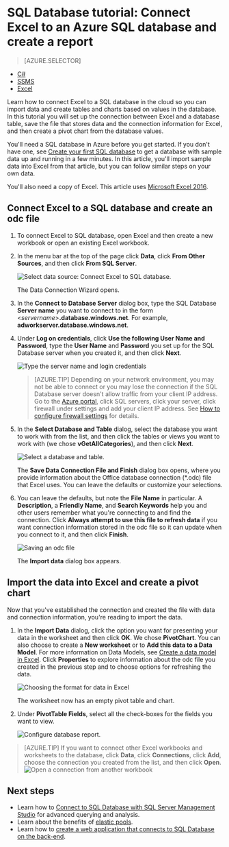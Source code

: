 <properties
	pageTitle="Connect Excel to SQL Database | Microsoft Azure"
	description="Learn how to connect Microsoft Excel to Azure SQL database in the cloud. Import data into Excel for reporting and data exploration."
	services="sql-database"
	keywords="connect excel to sql, import data to excel"
	documentationCenter=""
	authors="joseidz"
	manager="jeffreyg"
	editor="jeffreyg"/>


<tags
	ms.service="sql-database"
	ms.workload="data-management"
	ms.tgt_pltfrm="na"
	ms.devlang="na"
	ms.topic="get-started-article"
	ms.date="03/25/2016"
	ms.author="joseidz"/>


# SQL Database tutorial: Connect Excel to an Azure SQL database and create a report

> [AZURE.SELECTOR]
- [C#](sql-database-connect-query.md)
- [SSMS](sql-database-connect-query-ssms.md)
- [Excel](sql-database-connect-excel.md)

Learn how to connect Excel to a SQL database in the cloud so you can import data and create tables and charts based on values in the database. In this tutorial you will set up the connection between Excel and a database table, save the file that stores data and the connection information for Excel, and then create a pivot chart from the database values.

You'll need a SQL database in Azure before you get started. If you don't have one, see [Create your first SQL database](sql-database-get-started.md) to get a database with sample data up and running in a few minutes. In this article, you'll import sample data into Excel from that article, but you can follow similar steps on your own data.

You'll also need a copy of Excel. This article uses [Microsoft Excel 2016](https://products.office.com/en-US/).

## Connect Excel to a SQL database and create an odc file

1.	To connect Excel to SQL database, open Excel and then create a new workbook or open an existing Excel workbook.

2.	In the menu bar at the top of the page click **Data**, click **From Other Sources**, and then click **From SQL Server**.

	![Select data source: Connect Excel to SQL database.](./media/sql-database-connect-excel/excel_data_source.png)

	The Data Connection Wizard opens.

3.	In the **Connect to Database Server** dialog box, type the SQL Database **Server name** you want to connect to in the form <*servername*>**.database.windows.net**. For example, **adworkserver.database.windows.net**.

4.	Under **Log on credentials**, click **Use the following User Name and Password**, type the **User Name** and **Password** you set up for the SQL Database server when you created it, and then click **Next**.

    ![Type the server name and login credentials](./media/sql-database-connect-excel/connect-to-server.png)

	> [AZURE.TIP] Depending on your network environment, you may not be able to connect or you may lose the connection if the SQL Database server doesn't allow traffic from your client IP address. Go to the [Azure portal](https://portal.azure.com/), click SQL servers, click your server, click firewall under settings and add your client IP address. See [How to configure firewall settings](sql-database-configure-firewall-settings.md) for details.

5. In the **Select Database and Table** dialog, select the database you want to work with from the list, and then click the tables or views you want to work with (we chose **vGetAllCategories**), and then click **Next**.

	![Select a database and table.](./media/sql-database-connect-excel/select-database-and-table.png)

    The **Save Data Connection File and Finish** dialog box opens, where you provide information about the Office database connection (*.odc) file that Excel uses. You can leave the defaults or customize your selections.

6. You can leave the defaults, but note the **File Name** in particular. A **Description**, a **Friendly Name**, and **Search Keywords** help you and other users remember what you're connecting to and find the connection. Click **Always attempt to use this file to refresh data** if you want connection information stored in the odc file so it can update when you connect to it, and then click **Finish**.

    ![Saving an odc file](./media/sql-database-connect-excel/save-odc-file.png)

    The **Import data** dialog box appears.

## Import the data into Excel and create a pivot chart
Now that you've established the connection and created the file with data and connection information, you're reading to import the data.

1. In the **Import Data** dialog, click the option you want for presenting your data in the worksheet and then click **OK**. We chose **PivotChart**. You can also choose to create a **New worksheet** or to **Add this data to a Data Model**. For more information on Data Models, see [Create a data model in Excel](https://support.office.com/article/Create-a-Data-Model-in-Excel-87E7A54C-87DC-488E-9410-5C75DBCB0F7B). Click **Properties** to explore information about the odc file you created in the previous step and to choose options for refreshing the data.

	![Choosing the format for data in Excel](./media/sql-database-connect-excel/import-data.png)

    The worksheet now has an empty pivot table and chart.

8. Under **PivotTable Fields**, select all the check-boxes for the fields you want to view.

	![Configure database report.](./media/sql-database-connect-excel/power-pivot-results.png)

> [AZURE.TIP] If you want to connect other Excel workbooks and worksheets to the database, click **Data**, click **Connections**, click **Add**, choose the connection you created from the list, and then click **Open**.
> ![Open a connection from another workbook](./media/sql-database-connect-excel/open-from-another-workbook.png)

## Next steps

- Learn how to [Connect to SQL Database with SQL Server Management Studio](sql-database-connect-query-ssms.md) for advanced querying and analysis.
- Learn about the benefits of [elastic pools](sql-database-elastic-pool.md).
- Learn how to [create a web application that connects to SQL Database on the back-end](../app-service-web/web-sites-dotnet-deploy-aspnet-mvc-app-membership-oauth-sql-database.md).
